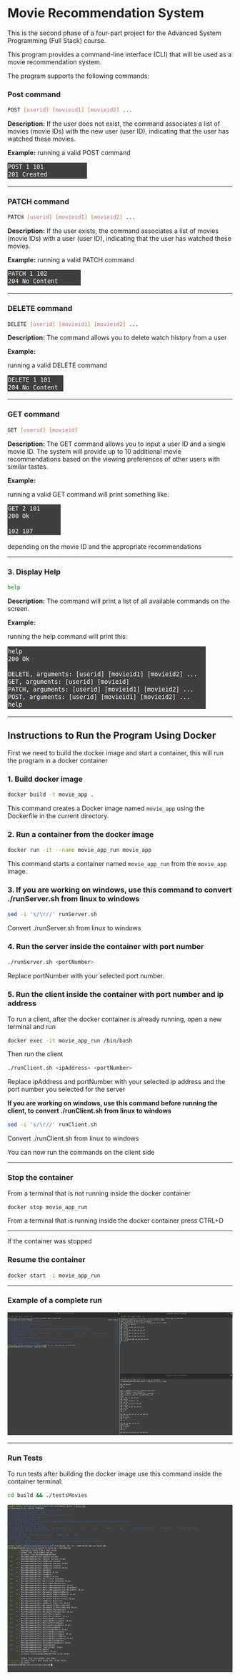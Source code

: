# **Movie Recommendation System**

This is the second phase of a four-part project for the Advanced System Programming (Full Stack) course.

This program provides a command-line interface (CLI) that will be used as a movie recommendation system. 

The program supports the following commands:

### **Post command**
```bash
POST [userid] [movieid1] [movieid2] ...
```


**Description:** If the user does not exist, the command associates a list of movies (movie IDs) with the new user (user ID), indicating that the user has watched these movies.

**Example:**
running a valid POST command

![POST](Instruction-pictures/POST.png)


--------------------------------------------------------

### **PATCH command**
```bash
PATCH [userid] [movieid1] [movieid2] ...
```

**Description:** If the user exists, the command associates a list of movies (movie IDs) with a user (user ID), indicating that the user has watched these movies.

**Example:**
running a valid PATCH command

![PATCH](Instruction-pictures/PATCH.png)


--------------------------------------------------------

### **DELETE command**
```bash
DELETE [userid] [movieid1] [movieid2] ...
```
**Description:** The command allows you to delete watch history from a user

**Example:**

running a valid DELETE command

![DELETE](Instruction-pictures/DELETE.png)

--------------------------------------------------------

### **GET command**
```bash
GET [userid] [movieid]
```
**Description:** The GET command allows you to input a user ID and a single movie ID. The system will provide up to 10 additional movie recommendations based on the viewing preferences of other users with similar tastes.

**Example:**

running a valid GET command will print something like:

![GET](Instruction-pictures/GET.png)


depending on the movie ID and the appropriate recommendations

--------------------------------------------------------


### **3. Display Help**
```bash
help
```
**Description:** The command will print a list of all available commands on the screen.

**Example:**

running the help command will print this:

![help](Instruction-pictures/help.png)


----------------------------------------------------------------------------------------------------------------


## **Instructions to Run the Program Using Docker**

First we need to build the docker image and start a container, this will run the program in a docker container

### **1. Build docker image**

```bash
docker build -t movie_app .
```
This command creates a Docker image named `movie_app` using the Dockerfile in the current directory.



### **2. Run a container from the docker image**
```bash
docker run -it --name movie_app_run movie_app
```
This command starts a container named `movie_app_run` from the `movie_app` image.

### **3. If you are working on windows, use this command to convert ./runServer.sh from linux to windows**
```bash
sed -i 's/\r//' runServer.sh 
```
Convert ./runServer.sh from linux to windows

### **4. Run the server inside the container with port number**
```bash
./runServer.sh <portNumber>
```
Replace portNumber with your selected port number.

### **5. Run the client inside the container with port number and ip address**
To run a client, after the docker container is already running, open a new terminal and run
```bash
docker exec -it movie_app_run /bin/bash
```

Then run the client
```bash
./runClient.sh <ipAddress> <portNumber>
```
Replace ipAddress and portNumber with your selected ip address and the port number you selected for the server

**If you are working on windows, use this command before running the client, to convert ./runClient.sh from linux to windows**
```bash
sed -i 's/\r//' runClient.sh 
```
Convert ./runClient.sh from linux to windows


You can now run the commands on the client side

--------------------------------------------------------

### **Stop the container**
From a terminal that is not running inside the docker container
```bash
docker stop movie_app_run
```

From a terminal that is running inside the docker container press CTRL+D

--------------------------------------------------------

If the container was stopped 
### **Resume the container**
```bash
docker start -i movie_app_run
```
--------------------------------------------------------

### **Example of a complete run**

![complete-run](Instruction-pictures/run.png)

--------------------------------------------------------

### **Run Tests**
To run tests after building the docker image use this command inside the container terminal:

```bash
cd build && ./testsMovies
```
![tests-run](Instruction-pictures/testRun.png)

